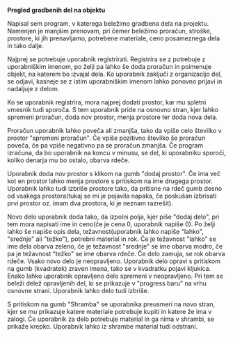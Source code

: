 <strong>Pregled gradbenih del na objektu</strong>

Napisal sem program, v katerega beležimo gradbena dela na projektu. Namenjen je manjšim prenovam, pri čemer beležimo proračun, stroške, prostore, ki jih prenavljamo, potrebene materiale, ceno posameznega dela in tako dalje.

Najprej se potrebuje uporabnik registrirati. Registrira se z potrebuje z uporabniškim imenom, po želji pa lahko še doda proračun in poimenuje objekt, na katerem bo izvajal dela. Ko uporabnik zaključi z organizacijo del, se odjavi, kasneje se z istim uporabniškim imenom lahko ponovno prijavi in nadaljuje z delom.

Ko se uporabnik registrira, mora najprej dodati prostor, kar mu spletni vmesnik tudi sporoča. S tem uporabnik pride na osnovno stran, kjer lahko spremeni proračun, doda nov prostor, menja prostore ter doda nova dela.

Proračun uporabnik lahko poveča ali zmanjša, tako da vpiše celo številko v prostor "spremeni proračun". Če vpiše pozitivno številko še proračun poveča, če pa vpiše negativno pa se proračun zmanjša. Če program izračuna, da bo uporabnik na koncu v minusu, se del, ki uporabniku sporoči, koliko denarja mu bo ostalo, obarva rdeče.

Uporabnik doda nov prostor s klikom na gumb "dodaj prostor". Če ima več kot en prostor lahko menja prostore s pritiskom na ime drugega prostor. Uporabnik lahko tudi izbriše prostore tako, da pritisne na rdeč gumb desno od vsakega prostora(tukaj se mi je pojavila napaka, če poskušan izbrisati prvi prostor oz. imam dva prostora, ki je neznam razrešit).

Novo delo uporabnik doda tako, da izpolni polja, kjer piše "dodaj delo", pri tem mora napisati ime in ceno(če je cena 0, uporabnik napiše 0). Po želji lahko še napiše opis dela, težavnost(uporabnik lahko napiše "lahko", "srednje" ali "težko"), potrebni material in rok. Če je težavnost "lahko" se ime dela obarva zeleno, če je težavnost "srednje" se ime obarva modro, če pa je težavnost "težko" se ime obarva rdeče. Če delo zamuja, se rok obarva rdeče. Vsako novo delo je neopravljeno. Uporabnik delo opravi s pritiskom na gumb (kvadratek) zraven imena, tako se v kvadratku pojavi kljukica. Enako lahko uporabnik opravljeno delo spremeni v neopravljeno. Pri tem se beleži delež opravljenih del, ki se prikazuje v "progress baru" na vrhu osnovne strani. Uporabnik lahko delo tudi izbriše.

S pritiskom na gumb "Shramba" se uporabnika preusmeri na novo stran, kjer se mu prikazuje katere materiale potrebuje kupiti in katere že ima v zalogi. Če uporabnik za delo potrebuje material in ga nima v shrambi, se prikaže krepko. Uporabnik lahko iz shrambe material tudi odstrani.
